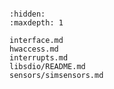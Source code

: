 <!-- devices -->

```{include} README.md
```

```{toctree}
:hidden:
:maxdepth: 1

interface.md
hwaccess.md
interrupts.md
libsdio/README.md
sensors/simsensors.md
```
